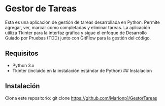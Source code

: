 # Gestor de Tareas

Esta es una aplicación de gestión de tareas desarrollada en Python. Permite agregar, ver, marcar como completadas y eliminar tareas. La aplicación utiliza Tkinter para la interfaz gráfica y sigue el enfoque de Desarrollo Guiado por Pruebas (TDD) junto con GitFlow para la gestión del código.

## Requisitos

-	Python 3.x
-	Tkinter (incluido en la instalación estándar de Python) ## Instalación
## Instalación
Clona este repositorio:
git clone https://github.com/Marlonp1/GestorTareas
